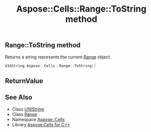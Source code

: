 ﻿---
title: Aspose::Cells::Range::ToString method
linktitle: ToString
second_title: Aspose.Cells for C++ API Reference
description: 'Aspose::Cells::Range::ToString method. Returns a string represents the current Range object in C++.'
type: docs
weight: 5000
url: /cpp/aspose.cells/range/tostring/
---
## Range::ToString method


Returns a string represents the current [Range](../) object.

```cpp
U16String Aspose::Cells::Range::ToString()
```


## ReturnValue



## See Also

* Class [U16String](../../u16string/)
* Class [Range](../)
* Namespace [Aspose::Cells](../../)
* Library [Aspose.Cells for C++](../../../)

